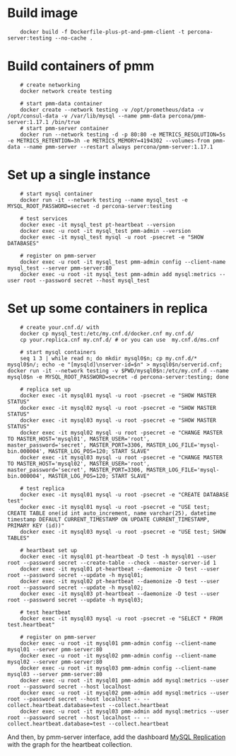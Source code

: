 Build image
===========

        docker build -f Dockerfile-plus-pt-and-pmm-client -t percona-server:testing --no-cache .

Build containers of pmm
=======================

        # create networking
        docker network create testing

        # start pmm-data container
        docker create --network testing -v /opt/prometheus/data -v /opt/consul-data -v /var/lib/mysql --name pmm-data percona/pmm-server:1.17.1 /bin/true
        # start pmm-server container
        docker run --network testing -d -p 80:80 -e METRICS_RESOLUTION=5s -e METRICS_RETENTION=3h -e METRICS_MEMORY=4194302 --volumes-from pmm-data --name pmm-server --restart always percona/pmm-server:1.17.1

Set up a single instance
========================

        # start mysql container
        docker run -it --network testing --name mysql_test -e MYSQL_ROOT_PASSWORD=secret -d percona-server:testing

        # test services
        docker exec -it mysql_test pt-heartbeat --version
        docker exec -u root -it mysql_test pmm-admin --version
        docker exec -it mysql_test mysql -u root -psecret -e "SHOW DATABASES"

        # register on pmm-server
        docker exec -u root -it mysql_test pmm-admin config --client-name mysql_test --server pmm-server:80
        docker exec -u root -it mysql_test pmm-admin add mysql:metrics --user root --password secret --host mysql_test

Set up some containers in replica
=================================

        # create your.cnf.d/ with
        docker cp mysql_test:/etc/my.cnf.d/docker.cnf my.cnf.d/
        cp your.replica.cnf my.cnf.d/ # or you can use  my.cnf.d/ms.cnf

        # start mysql containers
        seq 1 3 | while read n; do mkdir mysql0$n; cp my.cnf.d/* mysql0$n/; echo -e "[mysqld]\nserver-id=$n" > mysql0$n/serverid.cnf; docker run -it --network testing -v $PWD/mysql0$n:/etc/my.cnf.d --name mysql0$n -e MYSQL_ROOT_PASSWORD=secret -d percona-server:testing; done

        # replica set up
        docker exec -it mysql01 mysql -u root -psecret -e "SHOW MASTER STATUS"
        docker exec -it mysql02 mysql -u root -psecret -e "SHOW MASTER STATUS"
        docker exec -it mysql03 mysql -u root -psecret -e "SHOW MASTER STATUS"
        docker exec -it mysql02 mysql -u root -psecret -e "CHANGE MASTER TO MASTER_HOST='mysql01', MASTER_USER='root', master_password='secret', MASTER_PORT=3306, MASTER_LOG_FILE='mysql-bin.000004', MASTER_LOG_POS=120; START SLAVE"
        docker exec -it mysql03 mysql -u root -psecret -e "CHANGE MASTER TO MASTER_HOST='mysql02', MASTER_USER='root', master_password='secret', MASTER_PORT=3306, MASTER_LOG_FILE='mysql-bin.000004', MASTER_LOG_POS=120; START SLAVE"

        # test replica
        docker exec -it mysql01 mysql -u root -psecret -e "CREATE DATABASE test"
        docker exec -it mysql01 mysql -u root -psecret -e "USE test; CREATE TABLE one(id int auto_increment, name varchar(25), datetime timestamp DEFAULT CURRENT_TIMESTAMP ON UPDATE CURRENT_TIMESTAMP, PRIMARY KEY (id))"
        docker exec -it mysql03 mysql -u root -psecret -e "USE test; SHOW TABLES"

        # heartbeat set up
        docker exec -it mysql01 pt-heartbeat -D test -h mysql01 --user root --password secret --create-table --check --master-server-id 1
        docker exec -it mysql01 pt-heartbeat --daemonize -D test --user root --password secret --update -h mysql01;
        docker exec -it mysql02 pt-heartbeat --daemonize -D test --user root --password secret --update -h mysql02;
        docker exec -it mysql03 pt-heartbeat --daemonize -D test --user root --password secret --update -h mysql03;

        # test heartbeat
        docker exec -it mysql03 mysql -u root -psecret -e "SELECT * FROM test.heartbeat"

        # register on pmm-server
        docker exec -u root -it mysql01 pmm-admin config --client-name mysql01 --server pmm-server:80
        docker exec -u root -it mysql02 pmm-admin config --client-name mysql02 --server pmm-server:80
        docker exec -u root -it mysql03 pmm-admin config --client-name mysql03 --server pmm-server:80
        docker exec -u root -it mysql01 pmm-admin add mysql:metrics --user root --password secret --host localhost
        docker exec -u root -it mysql02 pmm-admin add mysql:metrics --user root --password secret --host localhost -- -- collect.heartbeat.database=test --collect.heartbeat
        docker exec -u root -it mysql03 pmm-admin add mysql:metrics --user root --password secret --host localhost -- -- collect.heartbeat.database=test --collect.heartbeat

And then, by pmm-server interface, add the dashboard [MySQL Replication](https://github.com/percona/grafana-dashboards/blob/master/dashboards/MySQL_Replication.json) with the graph for the heartbeat collection.
